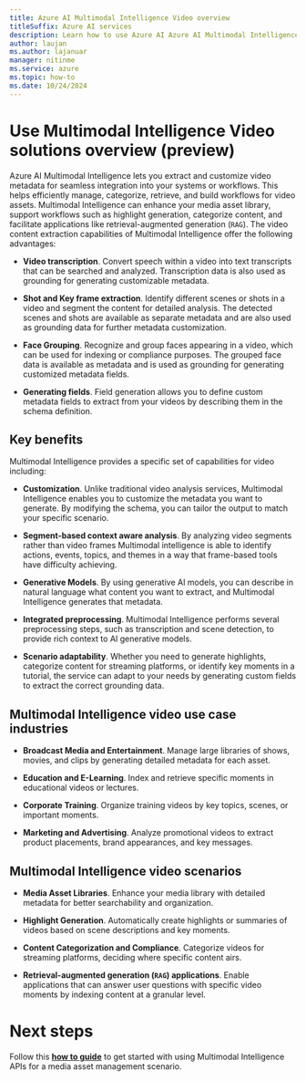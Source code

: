 ```yaml
---
title: Azure AI Multimodal Intelligence Video overview
titleSuffix: Azure AI services
description: Learn how to use Azure AI Azure AI Multimodal Intelligence Video solutions
author: laujan
ms.author: lajanuar
manager: nitinme
ms.service: azure
ms.topic: how-to
ms.date: 10/24/2024
---
```


# Use Multimodal Intelligence Video solutions overview (preview)

Azure AI Multimodal Intelligence lets you extract and customize video metadata for seamless integration into your systems or workflows. This helps efficiently manage, categorize, retrieve, and build workflows for video assets. Multimodal Intelligence can enhance your media asset library, support workflows such as highlight generation, categorize content, and facilitate applications like retrieval-augmented generation (`RAG`). The video content extraction capabilities of Multimodal Intelligence offer the following advantages:

* **Video transcription**. Convert speech within a video into text transcripts that can be searched and analyzed. Transcription data is also used as grounding for generating customizable metadata.

* **Shot and Key frame extraction**. Identify different scenes or shots in a video and segment the content for detailed analysis. The detected scenes and shots are available as separate metadata and are also used as grounding data for further metadata customization.

* **Face Grouping**. Recognize and group faces appearing in a video, which can be used for indexing or compliance purposes. The grouped face data is available as metadata and is used as grounding for generating customized metadata fields.

* **Generating fields**. Field generation allows you to define custom metadata fields to extract from your videos by describing them in the schema definition.

## Key benefits

Multimodal Intelligence provides a specific set of capabilities for video including:

* **Customization**. Unlike traditional video analysis services, Multimodal Intelligence enables you to customize the metadata you want to generate. By modifying the schema, you can tailor the output to match your specific scenario.

* **Segment-based context aware analysis**. By analyzing video segments rather than video frames Multimodal intelligence is able to identify actions, events, topics, and themes in a way that frame-based tools have difficulty achieving.

* **Generative Models**. By using generative AI models, you can describe in natural language what content you want to extract, and Multimodal Intelligence generates that metadata.

*    **Integrated preprocessing**. Multimodal Intelligence performs several preprocessing steps, such as transcription and scene detection, to provide rich context to AI generative models.

*    **Scenario adaptability**. Whether you need to generate highlights, categorize content for streaming platforms, or identify key moments in a tutorial, the service can adapt to your needs by generating custom fields to extract the correct grounding data.

## Multimodal Intelligence video use case industries

* **Broadcast Media and Entertainment**. Manage large libraries of shows, movies, and clips by generating detailed metadata for each asset.

* **Education and E-Learning**. Index and retrieve specific moments in educational videos or lectures.

* **Corporate Training**. Organize training videos by key topics, scenes, or important moments.

* **Marketing and Advertising**. Analyze promotional videos to extract product placements, brand appearances, and key messages.

## Multimodal Intelligence video scenarios

* **Media Asset Libraries**. Enhance your media library with detailed metadata for better searchability and organization.

* **Highlight Generation**. Automatically create highlights or summaries of videos based on scene descriptions and key moments.

* **Content Categorization and Compliance**. Categorize videos for streaming platforms, deciding where specific content airs.

* **Retrieval-augmented generation (`RAG`) applications**. Enable applications that can answer user questions with specific video moments by indexing content at a granular level.

# Next steps
Follow this [**how to guide**](how-to/set-up-video-assets-mam.md) to get started with using Multimodal Intelligence APIs for a media asset management scenario. 